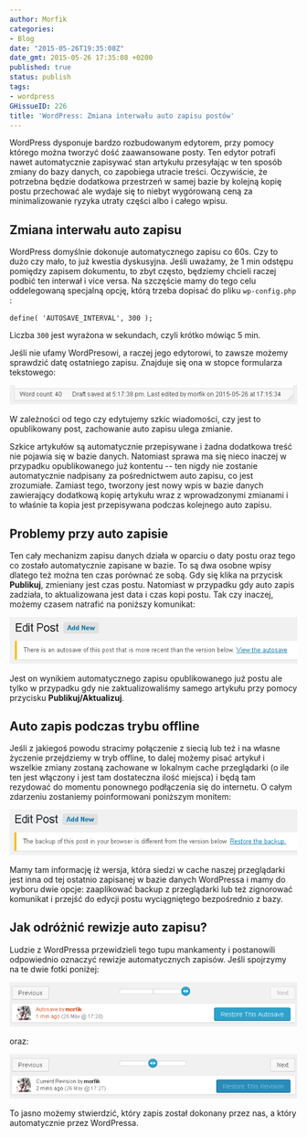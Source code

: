 ```yaml
---
author: Morfik
categories:
- Blog
date: "2015-05-26T19:35:08Z"
date_gmt: 2015-05-26 17:35:08 +0200
published: true
status: publish
tags:
- wordpress
GHissueID: 226
title: 'WordPress: Zmiana interwału auto zapisu postów'
---
```


WordPress dysponuje bardzo rozbudowanym edytorem, przy pomocy którego można tworzyć dość
zaawansowane posty. Ten edytor potrafi nawet automatycznie zapisywać stan artykułu przesyłając w ten
sposób zmiany do bazy danych, co zapobiega utracie treści. Oczywiście, że potrzebna będzie dodatkowa
przestrzeń w samej bazie by kolejną kopię postu przechować ale wydaje się to niebyt wygórowaną ceną
za minimalizowanie ryzyka utraty części albo i całego wpisu.

<!--more-->
## Zmiana interwału auto zapisu

WordPress domyślnie dokonuje automatycznego zapisu co 60s. Czy to dużo czy mało, to już kwestia
dyskusyjna. Jeśli uważamy, że 1 min odstępu pomiędzy zapisem dokumentu, to zbyt często, będziemy
chcieli raczej podbić ten interwał i vice versa. Na szczęście mamy do tego celu oddelegowaną
specjalną opcję, którą trzeba dopisać do pliku `wp-config.php` :

    define( 'AUTOSAVE_INTERVAL', 300 );

Liczba `300` jest wyrażona w sekundach, czyli krótko mówiąc 5 min.

Jeśli nie ufamy WordPresowi, a raczej jego edytorowi, to zawsze możemy sprawdzić datę ostatniego
zapisu. Znajduje się ona w stopce formularza tekstowego:

![status-zapisu](/img/2015/05/0.status-zapisu.png#big)

W zależności od tego czy edytujemy szkic wiadomości, czy jest to opublikowany post, zachowanie auto
zapisu ulega zmianie.

Szkice artykułów są automatycznie przepisywane i żadna dodatkowa treść nie pojawia się w bazie
danych. Natomiast sprawa ma się nieco inaczej w przypadku opublikowanego już kontentu -- ten nigdy
nie zostanie automatycznie nadpisany za pośrednictwem auto zapisu, co jest zrozumiałe. Zamiast tego,
tworzony jest nowy wpis w bazie danych zawierający dodatkową kopię artykułu wraz z wprowadzonymi
zmianami i to właśnie ta kopia jest przepisywana podczas kolejnego auto zapisu.

## Problemy przy auto zapisie

Ten cały mechanizm zapisu danych działa w oparciu o daty postu oraz tego co zostało automatycznie
zapisane w bazie. To są dwa osobne wpisy dlatego też można ten czas porównać ze sobą. Gdy się klika
na przycisk **Publikuj**, zmieniany jest czas postu. Natomiast w przypadku gdy auto zapis zadziała,
to aktualizowana jest data i czas kopi postu. Tak czy inaczej, możemy czasem natrafić na poniższy
komunikat:

![autosave-blad](/img/2015/05/1.autosave-blad.png#huge)

Jest on wynikiem automatycznego zapisu opublikowanego już postu ale tylko w przypadku gdy nie
zaktualizowaliśmy samego artykułu przy pomocy przycisku **Publikuj/Aktualizuj**.

## Auto zapis podczas trybu offline

Jeśli z jakiegoś powodu stracimy połączenie z siecią lub też i na własne życzenie przejdziemy w tryb
offline, to dalej możemy pisać artykuł i wszelkie zmiany zostaną zachowane w lokalnym cache
przeglądarki (o ile ten jest włączony i jest tam dostateczna ilość miejsca) i będą tam rezydować do
momentu ponownego podłączenia się do internetu. O całym zdarzeniu zostaniemy poinformowani poniższym
monitem:

![autosave-browser](/img/2015/05/2.autosave-browser.png#huge)

Mamy tam informację iż wersja, która siedzi w cache naszej przeglądarki jest inna od tej ostatnio
zapisanej w bazie danych WordPressa i mamy do wyboru dwie opcje: zaaplikować backup z przeglądarki
lub też zignorować komunikat i przejść do edycji postu wyciągniętego bezpośrednio z bazy.

## Jak odróżnić rewizje auto zapisu?

Ludzie z WordPressa przewidzieli tego tupu mankamenty i postanowili odpowiednio oznaczyć rewizje
automatycznych zapisów. Jeśli spojrzymy na te dwie fotki poniżej:

![roznica-rewizji](/img/2015/05/3.roznica-rewizji.png#huge)

oraz:

![roznica-rewizji](/img/2015/05/4.roznica-rewizji.png#huge)

To jasno możemy stwierdzić, który zapis został dokonany przez nas, a który automatycznie przez
WordPressa.

